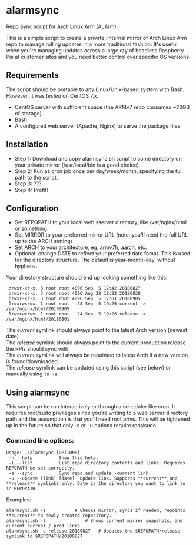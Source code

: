 # alarmsync
Repo Sync script for Arch Linux Arm (ALArm).


This is a simple script to create a private, internal mirror of Arch Linux Arm repo to manage rolling updates in a more traditional fashion. It's useful when you're managing updates across a large qty of headless Raspberry Pis at customer sites and you need better control over specific OS versions. 



## Requirements

The script should be portable to any Linux/Unix-based system with Bash. 
However, it was *tested* on CentOS 7.x.

- CentOS server with sufficient space (the ARMv7 repo consumes ~20GB of storage).
- Bash
- A configured web server (Apache, Nginx) to serve the package files.


## Installation
 - Step 1: Download and copy alarmsync.sh script to some directory on your private mirror (/usr/local/bin is a good choice).
 - Step 2: Run as cron job once per day/week/month, specifying the full path to the script.
 - Step 3: ???
 - Step 4: Profit! 


## Configuration
- Set REPOPATH to your local web sserver directory, like /var/nginx/html or something.
- Set MIRROR to your preferred mirror URL (note, you'll need the full URL up to the ARCH setting)
- Set ARCH to your architecture, eg, armv7h, aarch, etc.
- Optional: change DATE to reflect your preferred date fomat. This is used for the directory structure. The default is year-month-day, without hyphens.

Your directory structure should end up looking something like this:
````
 drwxr-xr-x. 3 root root 4096 Sep  5 17:42 20180827
 drwxr-xr-x. 3 root root 4096 Aug 28 18:22 20180828
 drwxr-xr-x. 3 root root 4096 Sep  5 17:01 20180905
 lrwxrwxrwx. 1 root root   24 Sep  5 19:26 current -> /var/nginx/html/20180905
 lrwxrwxrwx. 1 root root   24 Sep  5 19:26 release -> /var/nginx/html/20180801
````

The *current* symlink should always point to the latest Arch version (newest date).   
The *release* symlink should always point to the current production release the RPis should sync with.  
The *current* symlink will always be repointed to latest Arch if a new version is found/downloaded.  
The *release* symlink can be updated using this script (see below) or manually using `ln -s`.  

## Using alarmsync
This script can be run interactively or through a scheduler like cron. It requires root/sudo privileges since you're writing to a web server directory path and the assumption is that you'll need root privs. This will be tightened up in the future so that only -s or -u options require root/sudo.


### Command line options:
```
Usage: ./alarmsync [OPTIONS]
 -h --help			Show this help.
 -l --list			List repo directory contents and links. Requires REPOPATH be set correctly. 
 -s --sync			Sync repo and update -current link. 
 -u --update [link] [date]	Update link. Supports **current** and **release** symlinks only. Date is the directory you want to link to in REPOPATH.
```

Examples:

`alarmsync.sh -s 		   # Checks mirror, syncs if needed, repoints **current** to newly created repository.`  
`alarmsync.sh -l			   # Shows current mirror snapshots, and current current / prod links.`  
`alarmsync.sh -u release 20180827   # Updates the $REPOPATH/release symlink to $REPOPATH/20180827`  

